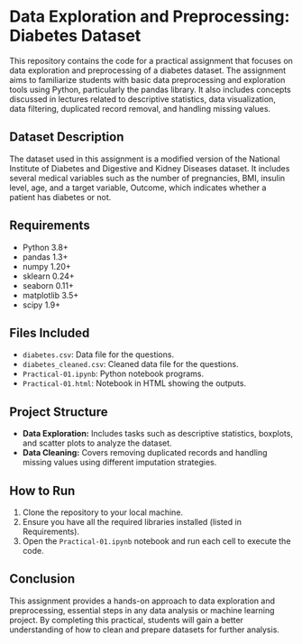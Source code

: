 # Data Exploration and Preprocessing: Diabetes Dataset

This repository contains the code for a practical assignment that focuses on data exploration and preprocessing of a diabetes dataset. The assignment aims to familiarize students with basic data preprocessing and exploration tools using Python, particularly the pandas library. It also includes concepts discussed in lectures related to descriptive statistics, data visualization, data filtering, duplicated record removal, and handling missing values.

## Dataset Description
The dataset used in this assignment is a modified version of the National Institute of Diabetes and Digestive and Kidney Diseases dataset. It includes several medical variables such as the number of pregnancies, BMI, insulin level, age, and a target variable, Outcome, which indicates whether a patient has diabetes or not.

## Requirements
- Python 3.8+
- pandas 1.3+
- numpy 1.20+
- sklearn 0.24+
- seaborn 0.11+
- matplotlib 3.5+
- scipy 1.9+

## Files Included
- `diabetes.csv`: Data file for the questions.
- `diabetes_cleaned.csv`: Cleaned data file for the questions.
- `Practical-01.ipynb`: Python notebook programs.
- `Practical-01.html`: Notebook in HTML showing the outputs.

## Project Structure
- **Data Exploration:** Includes tasks such as descriptive statistics, boxplots, and scatter plots to analyze the dataset.
- **Data Cleaning:** Covers removing duplicated records and handling missing values using different imputation strategies.

## How to Run
1. Clone the repository to your local machine.
2. Ensure you have all the required libraries installed (listed in Requirements).
3. Open the `Practical-01.ipynb` notebook and run each cell to execute the code.

## Conclusion
This assignment provides a hands-on approach to data exploration and preprocessing, essential steps in any data analysis or machine learning project. By completing this practical, students will gain a better understanding of how to clean and prepare datasets for further analysis.
